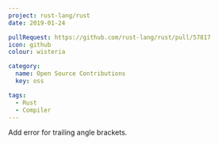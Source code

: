 ```yaml
---
project: rust-lang/rust
date: 2019-01-24

pullRequest: https://github.com/rust-lang/rust/pull/57817
icon: github
colour: wisteria

category:
  name: Open Source Contributions
  key: oss

tags:
  - Rust
  - Compiler
---
```

Add error for trailing angle brackets.
